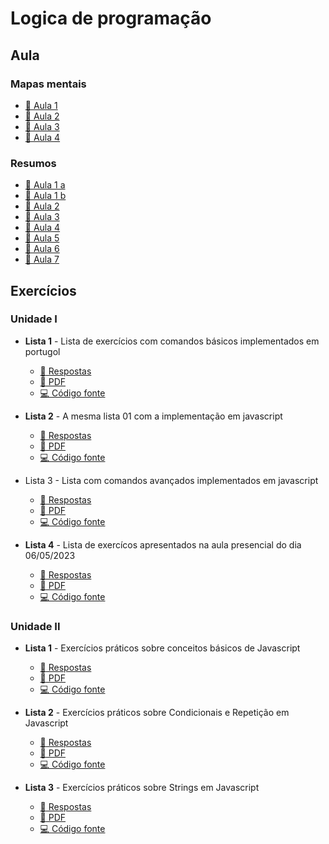 # Logica de programação

## Aula

### Mapas mentais

* [:notebook: Aula 1](aulas/aula01.png)
* [:notebook: Aula 2](aulas/aula02.png)
* [:notebook: Aula 3](aulas/aula03.png)
* [:notebook: Aula 4](aulas/aula04.png)

### Resumos

* [:page_with_curl: Aula 1 a](aulas/aula01a.md)
* [:page_with_curl: Aula 1 b](aulas/aula01b.md)
* [:page_with_curl: Aula 2](aulas/aula02.md)
* [:page_with_curl: Aula 3](aulas/aula03.md)
* [:page_with_curl: Aula 4](aulas/aula04.md)
* [:page_with_curl: Aula 5](aulas/aula05.md)
* [:page_with_curl: Aula 6](aulas/aula06.md)
* [:page_with_curl: Aula 7](aulas/aula07.md)

## Exercícios

### Unidade I

* **Lista 1** - Lista de exercícios com comandos básicos implementados em portugol
  * [:memo: Respostas](docs/unidade_I/lista01.md)
  * [:paperclip: PDF](docs/unidade_I/lista01.pdf)
  * [:computer: Código fonte](src/unidade_I/lista01/)

* **Lista 2** - A mesma lista 01 com a implementação em javascript
  * [:memo: Respostas](docs/unidade_I/lista02.md)
  * [:paperclip: PDF](docs/unidade_I/lista02.pdf)
  * [:computer: Código fonte](src/unidade_I/lista02/)

* Lista 3 - Lista com comandos avançados implementados em javascript
  * [:memo: Respostas](docs/unidade_I/lista03.md)
  * [:paperclip: PDF](docs/unidade_I/lista03.pdf)
  * [:computer: Código fonte](src/unidade_I/lista03/)

* **Lista 4** - Lista de exercícos apresentados na aula presencial do dia 06/05/2023
  * [:memo: Respostas](docs/unidade_I/lista04.md)
  * [:paperclip: PDF](docs/unidade_I/lista04.pdf)
  * [:computer: Código fonte](src/unidade_I/lista04/)

### Unidade II

* **Lista 1** - Exercícios práticos sobre conceitos básicos de Javascript
  * [:memo: Respostas](docs/unidade_II/lista01.md)
  * [:paperclip: PDF](docs/unidade_II/lista01.pdf)
  * [:computer: Código fonte](src/unidade_II/lista01/)

* **Lista 2** - Exercícios práticos sobre Condicionais e Repetição em Javascript
  * [:memo: Respostas](docs/unidade_II/lista02.md)
  * [:paperclip: PDF](docs/unidade_II/lista02.pdf)
  * [:computer: Código fonte](src/unidade_II/lista02/)

* **Lista 3** - Exercícios práticos sobre Strings em Javascript
  * [:memo: Respostas](docs/unidade_II/lista03.md)
  * [:paperclip: PDF](docs/unidade_II/lista03.pdf)
  * [:computer: Código fonte](src/unidade_II/lista03/)
